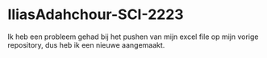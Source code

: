 # IliasAdahchour-SCI-2223
Ik heb een probleem gehad bij het pushen van mijn excel file op mijn vorige repository, dus heb ik een nieuwe aangemaakt.
